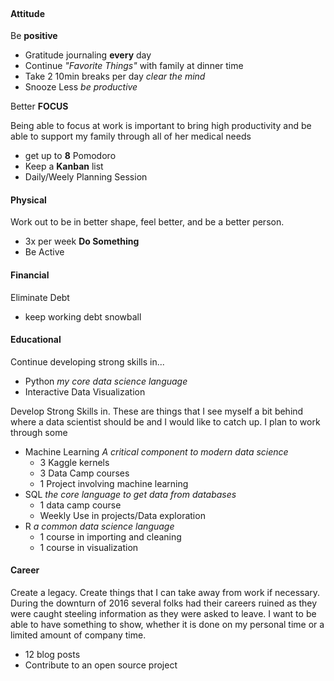 <style>@import url("https://goo.gl/RrPQm5")</style>
<br>

#### Attitude

Be **positive**

* Gratitude journaling **every** day
* Continue _"Favorite Things"_ with family at dinner time
* Take 2 10min breaks per day _clear the mind_
* Snooze Less _be productive_


Better **FOCUS**

Being able to focus at work is important to bring high productivity and be able to support my family through all of her medical needs

* get up to **8** Pomodoro
* Keep a **Kanban** list
* Daily/Weely Planning Session

#### Physical

Work out to be in better shape, feel better, and be a better person.

* 3x per week **Do Something**
* Be Active

#### Financial

Eliminate Debt

* keep working debt snowball

#### Educational

Continue developing strong skills in...

* Python _my core data science language_
* Interactive Data Visualization

Develop Strong Skills in.  These are things that I see myself a bit behind where a data scientist should be and I would like to catch up.  I plan to work through some 

* Machine Learning _A critical component to modern data science_
    * 3 Kaggle kernels
    * 3 Data Camp courses
    * 1 Project involving machine learning
* SQL _the core language to get data from databases_
    * 1 data camp course
    * Weekly Use in projects/Data exploration
* R _a common data science language_
    * 1 course in importing and cleaning
    * 1 course in visualization

#### Career

Create a legacy.  Create things that I can take away from work if necessary.  During the downturn of 2016 several folks had their careers ruined as they were caught steeling information as they were asked to leave.  I want to be able to have something to show, whether it is done on my personal time or a limited amount of company time.

* 12 blog posts
* Contribute to an open source project
